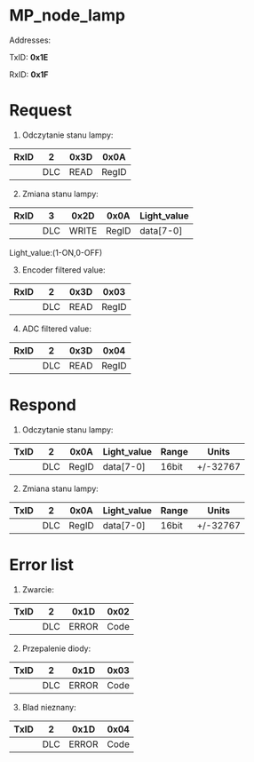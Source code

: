 # MP_node_lamp
Addresses:

TxID: **0x1E**

RxID: **0x1F**

# Request
1) Odczytanie stanu lampy:
 
|RxID  |2      |0x3D   |0x0A   |
|------|-------|-------|-------|
|      |DLC    |READ   |RegID  |


2) Zmiana stanu lampy:
 
|RxID  |3      |0x2D   |0x0A   |Light_value|     
|------|-------|-------|-------|-----------|
|      |DLC    |WRITE  |RegID  |data[7-0]  |
Light_value:(1-ON,0-OFF)

3) Encoder filtered value:
 
|RxID  |2      |0x3D   |0x03   |
|------|-------|-------|-------|
|      |DLC    |READ   |RegID  |

4) ADC filtered value:
 
|RxID  |2      |0x3D   |0x04   |
|------|-------|-------|-------|
|      |DLC    |READ   |RegID  |

# Respond
1) Odczytanie stanu lampy:
 
|TxID  |2      |0x0A   |Light_value|Range |Units    |
|------|-------|-------|---------- |------|---------|
|      |DLC    |RegID  |data[7-0]  |16bit |+/-32767 |

2) Zmiana stanu lampy:
 
|TxID  |2      |0x0A   |Light_value|Range |Units    |     
|------|-------|-------|-----------|------|---------|
|      |DLC    |RegID  |data[7-0]  |16bit |+/-32767 |

# Error list
1) Zwarcie:

|TxID  |2      |0x1D   |0x02   |
|------|-------|-------|-------|
|      |DLC    |ERROR  |Code   |
2) Przepalenie diody:

|TxID  |2      |0x1D   |0x03   |
|------|-------|-------|-------|
|      |DLC    |ERROR  |Code   |
3) Blad nieznany:

|TxID  |2      |0x1D   |0x04   |
|------|-------|-------|-------|
|      |DLC    |ERROR  |Code   |

